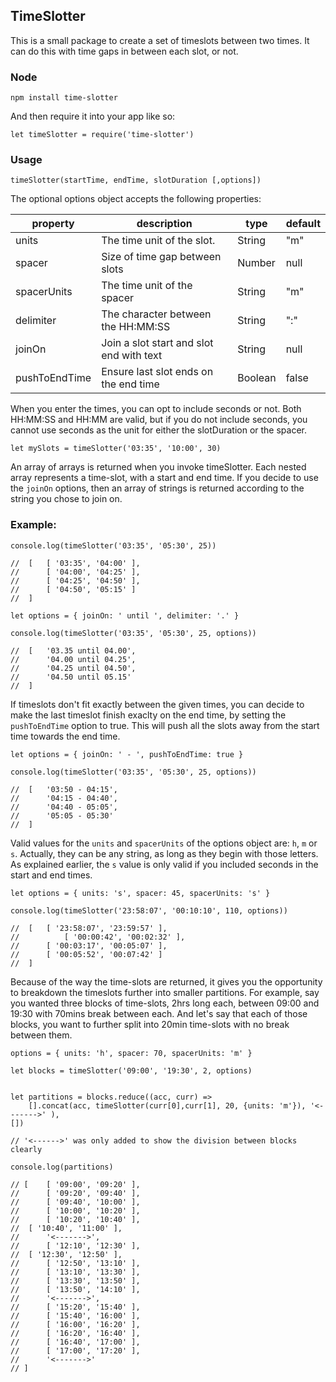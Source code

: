 ## TimeSlotter

This is a small package to create a set of timeslots between two times. It can do this with time gaps in between each slot, or not.

### Node

```
npm install time-slotter
```

And then require it into your app like so:

```
let timeSlotter = require('time-slotter')
```

### Usage

```
timeSlotter(startTime, endTime, slotDuration [,options])
```

The optional options object accepts the following properties:

|  property     | description                             | type        | default |
|---------------|-----------------------------------------|-------------|-------  |
|  units        | The time unit of the slot.              | String      | "m"     |
|  spacer       | Size of time gap between slots          | Number      | null    |
|  spacerUnits  | The time unit of the spacer             | String      | "m"     |
|  delimiter    | The character between the HH:MM:SS      |String       | ":"     |
|	joinOn       | Join a slot start and slot end with text| String      | null    |
| pushToEndTime | Ensure last slot ends on the end time   | Boolean     | false   |


When you enter the times, you can opt to include seconds or not.
Both HH:MM:SS and HH:MM are valid, but if you do not include seconds, you cannot use seconds as the unit for either the slotDuration or the spacer.

```
let mySlots = timeSlotter('03:35', '10:00', 30)
```

An array of arrays is returned when you invoke timeSlotter. Each nested array represents a time-slot, with a start and end time. If you decide to use the `joinOn` options, then an array of strings is returned according to the string you chose to join on.

### Example:

```
console.log(timeSlotter('03:35', '05:30', 25))

//	[ 	[ '03:35', '04:00' ],
// 		[ '04:00', '04:25' ],
// 		[ '04:25', '04:50' ],
// 		[ '04:50', '05:15' ]
//	]

let options = { joinOn: ' until ', delimiter: '.' }

console.log(timeSlotter('03:35', '05:30', 25, options))

//	[ 	'03.35 until 04.00',
//		'04.00 until 04.25',
//		'04.25 until 04.50',
//		'04.50 until 05.15'
//	]

```

If timeslots don't fit exactly between the given times, you can decide to make the last timeslot finish exaclty on the end time, by setting the `pushToEndTime` option to true. This will push all the slots away from the start time towards the end time.

```
let options = { joinOn: ' - ', pushToEndTime: true }

console.log(timeSlotter('03:35', '05:30', 25, options))

// 	[ 	'03:50 - 04:15',
// 		'04:15 - 04:40',
// 		'04:40 - 05:05',
//		'05:05 - 05:30'
// 	]

```

Valid values for the `units` and `spacerUnits` of the options object are: `h`, `m` or `s`. Actually, they can be any string, as long as they begin with those letters. As explained earlier, the `s` value is only valid if you included seconds in the start and end times.

```
let options = { units: 's', spacer: 45, spacerUnits: 's' }

console.log(timeSlotter('23:58:07', '00:10:10', 110, options))

//	[ 	[ '23:58:07', '23:59:57' ],
//  		[ '00:00:42', '00:02:32' ],
//		[ '00:03:17', '00:05:07' ],
//		[ '00:05:52', '00:07:42' ]
//	]
```

Because of the way the time-slots are returned, it gives you the opportunity to breakdown the timeslots further into smaller partitions. For example, say you wanted three blocks of time-slots, 2hrs long each, between 09:00 and 19:30 with 70mins break between each. And let's say that each of those blocks, you want to further split into 20min time-slots with no break between them.

```
options = { units: 'h', spacer: 70, spacerUnits: 'm' }

let blocks = timeSlotter('09:00', '19:30', 2, options)


let partitions = blocks.reduce((acc, curr) =>
	[].concat(acc, timeSlotter(curr[0],curr[1], 20, {units: 'm'}), '<------->' ),
[])

// '<------>' was only added to show the division between blocks clearly

console.log(partitions)

// [ 	[ '09:00', '09:20' ],
//  	[ '09:20', '09:40' ],
//  	[ '09:40', '10:00' ],
//  	[ '10:00', '10:20' ],
//    	[ '10:20', '10:40' ],
// 	[ '10:40', '11:00' ],
//  	'<------->',
//  	[ '12:10', '12:30' ],
// 	[ '12:30', '12:50' ],
//  	[ '12:50', '13:10' ],
//  	[ '13:10', '13:30' ],
//  	[ '13:30', '13:50' ],
//  	[ '13:50', '14:10' ],
//  	'<------->',
//  	[ '15:20', '15:40' ],
//  	[ '15:40', '16:00' ],
//  	[ '16:00', '16:20' ],
//  	[ '16:20', '16:40' ],
//  	[ '16:40', '17:00' ],
//  	[ '17:00', '17:20' ],
//  	'<------->'
// ]


```
